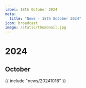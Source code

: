 ```yaml
---
label: 18th October 2024
meta:
  title: "News - 18th October 2024"
icon: broadcast
image: /static/thumbnail.jpg
---
```


# 2024
## October

{{ include "news/20241018" }}